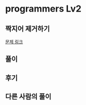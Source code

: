 # programmers Lv2

## 짝지어 제거하기

[문제 링크](https://programmers.co.kr/learn/courses/30/lessons/12973)

## 풀이

## 후기

## 다른 사람의 풀이